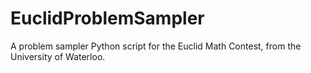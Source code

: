# EuclidProblemSampler
A problem sampler Python script for the Euclid Math Contest, from the University of Waterloo.
